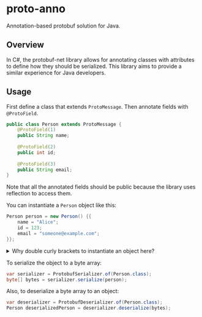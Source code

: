 # proto-anno

Annotation-based protobuf solution for Java.

## Overview

In C#, the protobuf-net library allows for annotating classes with attributes to define how they should be serialized. This library aims to provide a similar experience for Java developers.

## Usage

First define a class that extends `ProtoMessage`. Then annotate fields with `@ProtoField`.
```java
public class Person extends ProtoMessage {
    @ProtoField(1)
    public String name;
    
    @ProtoField(2)
    public int id;
    
    @ProtoField(3)
    public String email;
}
```
Note that all the annotated fields should be public because the library uses reflection to access them.

You can instantiate a `Person` object like this:
```java
Person person = new Person() {{
    name = "Alice";
    id = 123;
    email = "someone@example.com";
}};
```
<details>
<summary>Why double curly brackets to instantiate an object here?</summary>

The outer pair of curly brackets creates an anonymous subclass of `Person`. The inner pair of curly brackets is an instance initializer block that sets the fields of the subclass. This is an idiom in Java to create an object and set its fields in one go.
</details>

To serialize the object to a byte array:
```java
var serializer = ProtobufSerializer.of(Person.class);
byte[] bytes = serializer.serialize(person);
```

Also, to deserialize a byte array to an object:
```java
var deserializer = ProtobufDeserializer.of(Person.class);
Person deserializedPerson = deserializer.deserialize(bytes);
```
